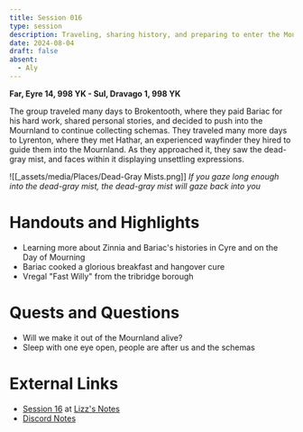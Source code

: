 ```yaml
---
title: Session 016
type: session
description: Traveling, sharing history, and preparing to enter the Mournland.
date: 2024-08-04
draft: false
absent:
  - Aly
---
```

**Far, Eyre 14, 998 YK - Sul, Dravago 1, 998 YK**

The group traveled many days to Brokentooth, where they paid Bariac for his hard work, shared personal stories, and decided to push into the Mournland to continue collecting schemas. They traveled many more days to Lyrenton, where they met Hathar, an experienced wayfinder they hired to guide them into the Mournland. As they approached it, they saw the dead-gray mist, and faces within it displaying unsettling expressions.

![[_assets/media/Places/Dead-Gray Mists.png]]
*If you gaze long enough into the dead-gray mist, the dead-gray mist will gaze back into you*
# Handouts and Highlights
- Learning more about Zinnia and Bariac's histories in Cyre and on the Day of Mourning
- Bariac cooked a glorious breakfast and hangover cure
- Vregal "Fast Willy" from the tribridge borough
# Quests and Questions
- Will we make it out of the Mournland alive?
- Sleep with one eye open, people are after us and the schemas
# External Links
- [Session 16](https://docs.google.com/document/d/1J33aBWlHE9Q3B2MMNnUZiaMUoW-X7qpKUtETTQmvalc/edit#heading=h.x8vcsr20tx5b) at [Lizz's Notes](https://docs.google.com/document/d/1J33aBWlHE9Q3B2MMNnUZiaMUoW-X7qpKUtETTQmvalc/edit)
- [Discord Notes](https://discord.com/channels/283480767844057088/1208993465531105380/1269773513271672832)
